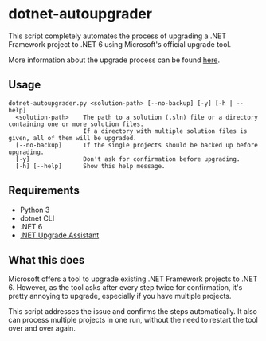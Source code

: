# dotnet-autoupgrader

This script completely automates the process of upgrading a .NET Framework project to .NET 6 using Microsoft's official upgrade tool.

More information about the upgrade process can be found [here](https://docs.microsoft.com/en-us/dotnet/core/porting/).

## Usage

```
dotnet-autoupgrader.py <solution-path> [--no-backup] [-y] [-h | --help]
  <solution-path>    The path to a solution (.sln) file or a directory containing one or more solution files.
                     If a directory with multiple solution files is given, all of them will be upgraded.
  [--no-backup]      If the single projects should be backed up before upgrading.
  [-y]               Don't ask for confirmation before upgrading.
  [-h] [--help]      Show this help message.
```

## Requirements

- Python 3
- dotnet CLI
- .NET 6
- [.NET Upgrade Assistant](https://docs.microsoft.com/en-us/dotnet/core/porting/upgrade-assistant-overview#installation-steps)

## What this does

Microsoft offers a tool to upgrade existing .NET Framework projects to .NET 6.
However, as the tool asks after every step twice for confirmation, it's pretty annoying to upgrade,
especially if you have multiple projects.

This script addresses the issue and confirms the steps automatically.
It also can process multiple projects in one run, without the need to restart the tool over and over again.
